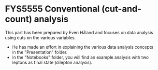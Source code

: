 # FYS5555 Conventional (cut-and-count) analysis

This part has been prepared by Even Håland and focuses on data analysis using cuts on the various variables.

 - He has made an effort in explaining the various data analysis concepts in the "Presentation" folder.
 - In the "Notebooks" folder, you will find an example analysis with two leptons as final state (dilepton analysis).  
